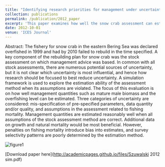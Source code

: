 ```yaml
---
title: "Identifying research priorities for management under uncertainty: The estimation ability of the stock assessment method used for eastern Bering Sea snow crab"
collection: publications
permalink: /publication/2012_paper
excerpt: 'This paper examines how well the snow crab assessment can estimate quantities used in management.'
date: 2012-10-01
venue: 'ICES Journal'
---
```

Abstract: The fishery for snow crab in the eastern Bering Sea was declared overfished in 1999 and had by 2010 failed to rebuild in the time specified. A key component of the rebuilding plan for snow crab was the stock assessment on which management advice was based. In common with all stock assessments, there are numerous potential sources of uncertainty, but it is not clear which uncertainty is most influential, and hence how research should be focused to best reduce uncertainty. A simulation framework is used to explore the estimation ability of the assessment method when its assumptions are violated. The focus of this evaluation is on how well management quantities such as mature male biomass and the overfishing level can be estimated. Three categories of uncertainty are considered: mis-specification of pre-specified parameters, data quantity and/or quality, and assumptions in the assessment related to fishing mortality. Management quantities are estimated reasonably well when all assumptions of the stock assessment method are correct. Additional data on growth and natural mortality would be most beneficial. However, penalties on fishing mortality introduce bias into estimates, and survey selectivity patterns are poorly determined by the estimation method.

![figure1](https://szuwalski.github.io/files/sim.png)


[Download paper here](http://academicpages.github.io/files/Szuwalski 2012 sim.pdf)

